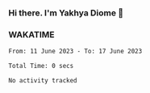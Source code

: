 ### Hi there. I'm Yakhya Diome 👋

### WAKATIME
<!--START_SECTION:waka-->

```txt
From: 11 June 2023 - To: 17 June 2023

Total Time: 0 secs

No activity tracked
```

<!--END_SECTION:waka-->
